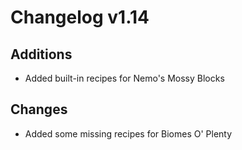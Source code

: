 # Changelog v1.14

## Additions
- Added built-in recipes for Nemo's Mossy Blocks

## Changes
- Added some missing recipes for Biomes O' Plenty